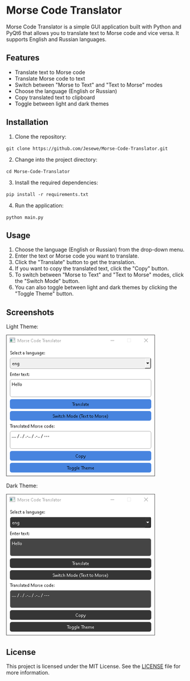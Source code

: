 # Morse Code Translator

Morse Code Translator is a simple GUI application built with Python and PyQt6 that allows you to translate text to Morse code and vice versa. It supports English and Russian languages.

## Features

- Translate text to Morse code
- Translate Morse code to text
- Switch between "Morse to Text" and "Text to Morse" modes
- Choose the language (English or Russian)
- Copy translated text to clipboard
- Toggle between light and dark themes

## Installation

1. Clone the repository:

`git clone https://github.com/Jesewe/Morse-Code-Translator.git`

2. Change into the project directory:

`cd Morse-Code-Translator`

3. Install the required dependencies:

`pip install -r requirements.txt`

4. Run the application:

`python main.py`

## Usage

1. Choose the language (English or Russian) from the drop-down menu.
2. Enter the text or Morse code you want to translate.
3. Click the "Translate" button to get the translation.
4. If you want to copy the translated text, click the "Copy" button.
5. To switch between "Morse to Text" and "Text to Morse" modes, click the "Switch Mode" button.
6. You can also toggle between light and dark themes by clicking the "Toggle Theme" button.

## Screenshots

Light Theme:

![Light Theme](screenshot_light.png)

Dark Theme:

![Dark Theme](screenshot_dark.png)

## License

This project is licensed under the MIT License. See the [LICENSE](LICENSE) file for more information.